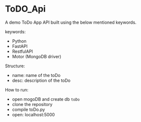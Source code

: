 # ToDO_Api
A demo ToDo App API built using the below mentioned keywords.

keywords:
- Python
- FastAPI
- RestfulAPI
- Motor (MongoDB driver)

Structure:
- name: name of the toDo
- desc: description of the toDo

How to run: 
- open mogoDB and create db `toDo`
- clone the repository
- compile toDo.py
- open: localhost:5000


